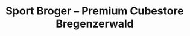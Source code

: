 ---
title: "Sport Broger – Premium Cubestore Bregenzerwald"
url: /mellau/sport-broger-premium-cubestore-bregenzerwald/
shop: Fahrrad
---